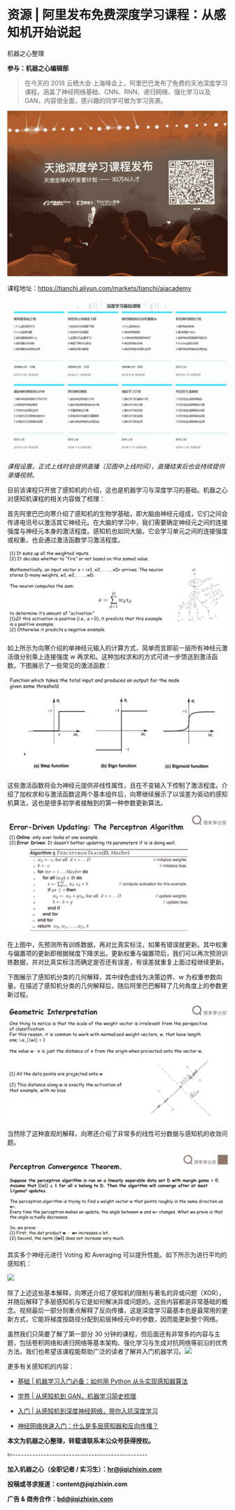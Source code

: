# 资源 | 阿里发布免费深度学习课程：从感知机开始说起

机器之心整理

**参与：机器之心编辑部**

> 在今天的 2018 云栖大会·上海峰会上，阿里巴巴发布了免费的天池深度学习课程，涵盖了神经网络基础、CNN、RNN、递归网络、强化学习以及 GAN，内容很全面，感兴趣的同学可做为学习资源。

![](img/dc0dbe59d7ef3aab5cc0863261ec0a68-fs8.png)

课程地址：https://tianchi.aliyun.com/markets/tianchi/aiacademy

![](img/f32bb61702cac473e8e44854b084d265-fs8.png)

*课程设置，正式上线时会提供直播（见图中上线时间），直播结束后也会持续提供录播视频。*

目前该课程只开放了感知机的介绍，这也是机器学习与深度学习的基础。机器之心对感知机课程的相关内容做了梳理：

首先阿里巴巴向寒介绍了感知机的生物学基础，即大脑由神经元组成，它们之间会传递电讯号以激活其它神经元。在大脑的学习中，我们需要确定神经元之间的连接强度与神经元本身的激活程度。感知机也如同大脑，它会学习单元之间的连接强度或权重，也会通过激活函数学习激活程度。

![](img/c3e1922035fd7d98f4adaed69163481b-fs8.png)

如上所示为向寒介绍的单神经元输入的计算方式，简单而言即前一层所有神经元激活值分别乘上连接强度 w 再求和。这种加权求和的方式可进一步馈送到激活函数。下图展示了一些常见的激活函数：

![](img/15678ee4267e23b36d4662fff6b3ef4f-fs8.png)

这些激活函数将会为神经元提供非线性属性，且在不变输入下控制了激活程度。介绍了加权求和与激活函数这两个基本组件后，向寒继续展示了以误差为驱动的感知机算法，这也是很多初学者接触到的第一种参数更新算法。

![](img/508aec5e7f0e788204dd0c8d7170c4bf-fs8.png)

在上图中，先预测所有训练数据，再对比真实标注，如果有错误就更新。其中权重与偏置项的更新即根据梯度下降求出。更新权重与偏置项后，我们可以再次预测训练数据，并对比真实标注而确定是否还有误差，有误差就重复上面过程继续更新。

下图展示了感知机分类的几何解释，其中绿色虚线为决策边界、w 为权重参数向量。在描述了感知机分类的几何解释后，随后阿里巴巴解释了几何角度上的参数更新过程。

![](img/9e4a3289be85d4f7cf9358cc48bbb569-fs8.png)

当然除了这种直观的解释，向寒还介绍了非常多的线性可分数据与感知机的收敛问题。

![](img/1798aa4834614f18e85c65c5fcfbb8da-fs8.png)

其实多个神经元进行 Voting 和 Averaging 可以提升性能。如下所示为进行平均的感知机：

![](img/2ab3569e201f68652fff018b6284c280-fs8.png)

除了上述这些基本解释，向寒还介绍了感知机的限制与著名的异或问题（XOR），并随后解释了多层感知机与它是如何解决异或问题的。这些内容都是非常基础的概念。视频最后一部分则重点解释了反向传播，这是深度学习最基本也是最常用的更新方式，它能将梯度按路径分配到前层神经元中的参数，因而能更新整个网络。

虽然我们只简要了解了第一部分 30 分钟的课程，但后面还有非常多的内容与主题，包括卷积网络和递归网络等基本架构、强化学习与生成对抗网络等前沿的优秀方法。我们也希望该课程能帮助广泛的读者了解并入门机器学习。![](img/2d1c94eb4a4ba15f356c96c72092e02b-fs8.png)

更多有关感知机的内容：

*   [基础 | 机器学习入门必备：如何用 Python 从头实现感知器算法](http://mp.weixin.qq.com/s?__biz=MzA3MzI4MjgzMw==&mid=2650720367&idx=2&sn=d71e1e6550faece1cb5fb58bd7c919d9&chksm=871b0c11b06c8507d765a781b3ff49c1755deba7f12f36763b468aa23dfafccd768f59538004&scene=21#wechat_redirect)

*   [学界 | 从感知机到 GAN，机器学习简史梳理](http://mp.weixin.qq.com/s?__biz=MzA3MzI4MjgzMw==&mid=2650726606&idx=4&sn=ca0ecf20ff390cf8c5b1f8dfc5e3cbcf&chksm=871b24b0b06cada6fda39099b8d051b8845aba2e4d4a05fc64e72a09ddb987577fee3c1b2b94&scene=21#wechat_redirect)

*   [入门 | 从感知机到深度神经网络，带你入坑深度学习](http://mp.weixin.qq.com/s?__biz=MzA3MzI4MjgzMw==&mid=2650736206&idx=3&sn=20a019ce95f61904e5ef8255bf0c3743&chksm=871ac230b06d4b265254c8d535142407851a311e07bed74bde828752f25441a6ccc859c3773a&scene=21#wechat_redirect)

*   [神经网络快速入门：什么是多层感知器和反向传播？](http://mp.weixin.qq.com/s?__biz=MzA3MzI4MjgzMw==&mid=2650720758&idx=1&sn=3004c425e0d427f4900a182d74bed31d&chksm=871b0d88b06c849e951469ae1ed54e5f66074d6322eb6681c85727bb8199154709c04c48c034&scene=21#wechat_redirect)

****本文为机器之心整理，**转载请联系本公众号获得授权****。**

✄------------------------------------------------

**加入机器之心（全职记者 / 实习生）：hr@jiqizhixin.com**

**投稿或寻求报道：**content**@jiqizhixin.com**

**广告 & 商务合作：bd@jiqizhixin.com**